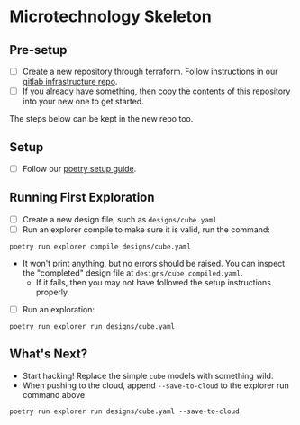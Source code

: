 # Microtechnology Skeleton

## Pre-setup

- [ ] Create a new repository through terraform. Follow instructions in our [gitlab infrastructure repo](https://gitlab.com/generative/infra/gitlab-bootstrap).
- [ ] If you already have something, then copy the contents of this repository into your new one to get started.

The steps below can be kept in the new repo too.

## Setup

- [ ] Follow our [poetry setup guide](https://generative.gitlab.io/team/documentation/technical/languages/python/python-setup.html#poetry).


## Running First Exploration

- [ ] Create a new design file, such as `designs/cube.yaml`
- [ ] Run an explorer compile to make sure it is valid, run the command:
	
```shell
poetry run explorer compile designs/cube.yaml
```
- It won't print anything, but no errors should be raised. You can inspect the "completed" design file at `designs/cube.compiled.yaml`.
	- If it fails, then you may not have followed the setup instructions properly.
- [ ] Run an exploration: 

```shell
poetry run explorer run designs/cube.yaml
```

## What's Next?

- Start hacking! Replace the simple `cube` models with something wild.
- When pushing to the cloud, append `--save-to-cloud` to the explorer run command above:
```shell
poetry run explorer run designs/cube.yaml --save-to-cloud
```
